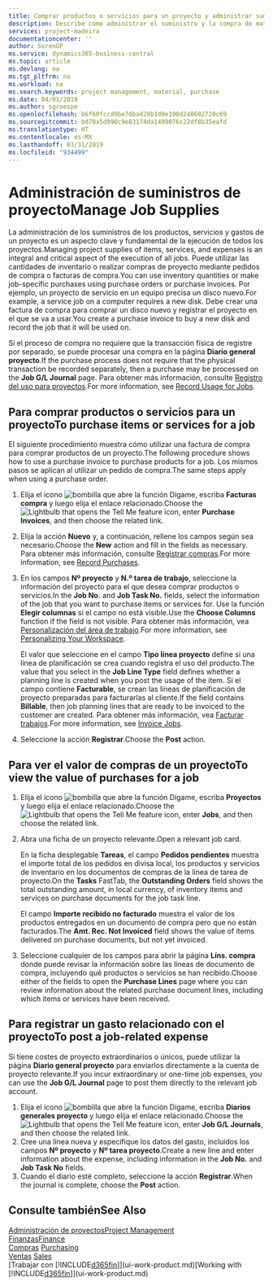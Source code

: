 ```yaml
---
title: Comprar productos o servicios para un proyecto y administrar suministros | Documentos de Microsoft
description: Describe cómo administrar el suministro y la compra de materiales y de servicios para los proyectos.
services: project-madeira
documentationcenter: ''
author: SorenGP
ms.service: dynamics365-business-central
ms.topic: article
ms.devlang: na
ms.tgt_pltfrm: na
ms.workload: na
ms.search.keywords: project management, material, purchase
ms.date: 04/01/2019
ms.author: sgroespe
ms.openlocfilehash: b6f60fccd9be7dbad28b1d0e190d240602720c69
ms.sourcegitcommit: bd78a5d990c9e83174da1409076c22df8b35eafd
ms.translationtype: HT
ms.contentlocale: es-MX
ms.lasthandoff: 03/31/2019
ms.locfileid: "934499"
---
```

# <a name="manage-job-supplies"></a><span data-ttu-id="ccdab-103">Administración de suministros de proyecto</span><span class="sxs-lookup"><span data-stu-id="ccdab-103">Manage Job Supplies</span></span>
<span data-ttu-id="ccdab-104">La administración de los suministros de los productos, servicios y gastos de un proyecto es un aspecto clave y fundamental de la ejecución de todos los proyectos.</span><span class="sxs-lookup"><span data-stu-id="ccdab-104">Managing project supplies of items, services, and expenses is an integral and critical aspect of the execution of all jobs.</span></span> <span data-ttu-id="ccdab-105">Puede utilizar las cantidades de inventario o realizar compras de proyecto mediante pedidos de compra o facturas de compra.</span><span class="sxs-lookup"><span data-stu-id="ccdab-105">You can use inventory quantities or make job-specific purchases using purchase orders or purchase invoices.</span></span> <span data-ttu-id="ccdab-106">Por ejemplo, un proyecto de servicio en un equipo precisa un disco nuevo.</span><span class="sxs-lookup"><span data-stu-id="ccdab-106">For example, a service job on a computer requires a new disk.</span></span> <span data-ttu-id="ccdab-107">Debe crear una factura de compra para comprar un disco nuevo y registrar el proyecto en el que se va a usar.</span><span class="sxs-lookup"><span data-stu-id="ccdab-107">You create a purchase invoice to buy a new disk and record the job that it will be used on.</span></span>

<span data-ttu-id="ccdab-108">Si el proceso de compra no requiere que la transacción física de registre por separado, se puede procesar una compra en la página **Diario general proyecto**.</span><span class="sxs-lookup"><span data-stu-id="ccdab-108">If the purchase process does not require that the physical transaction be recorded separately, then a purchase may be processed on the **Job G/L Journal** page.</span></span> <span data-ttu-id="ccdab-109">Para obtener más información, consulte [Registro del uso para proyectos](projects-how-record-job-usage.md).</span><span class="sxs-lookup"><span data-stu-id="ccdab-109">For more information, see [Record Usage for Jobs](projects-how-record-job-usage.md).</span></span>

## <a name="to-purchase-items-or-services-for-a-job"></a><span data-ttu-id="ccdab-110">Para comprar productos o servicios para un proyecto</span><span class="sxs-lookup"><span data-stu-id="ccdab-110">To purchase items or services for a job</span></span>
<span data-ttu-id="ccdab-111">El siguiente procedimiento muestra cómo utilizar una factura de compra para comprar productos de un proyecto.</span><span class="sxs-lookup"><span data-stu-id="ccdab-111">The following procedure shows how to use a purchase invoice to purchase products for a job.</span></span> <span data-ttu-id="ccdab-112">Los mismos pasos se aplican al utilizar un pedido de compra.</span><span class="sxs-lookup"><span data-stu-id="ccdab-112">The same steps apply when using a purchase order.</span></span>  

1. <span data-ttu-id="ccdab-113">Elija el icono ![bombilla que abre la función Dígame](media/ui-search/search_small.png "Dígame que desea hacer"), escriba **Facturas compra** y luego elija el enlace relacionado.</span><span class="sxs-lookup"><span data-stu-id="ccdab-113">Choose the ![Lightbulb that opens the Tell Me feature](media/ui-search/search_small.png "Tell me what you want to do") icon, enter **Purchase Invoices**, and then choose the related link.</span></span>  
2. <span data-ttu-id="ccdab-114">Elija la acción **Nuevo** y, a continuación, rellene los campos según sea necesario.</span><span class="sxs-lookup"><span data-stu-id="ccdab-114">Choose the **New** action and fill in the fields as necessary.</span></span> <span data-ttu-id="ccdab-115">Para obtener más información, consulte [Registrar compras](purchasing-how-record-purchases.md).</span><span class="sxs-lookup"><span data-stu-id="ccdab-115">For more information, see [Record Purchases](purchasing-how-record-purchases.md).</span></span>
3. <span data-ttu-id="ccdab-116">En los campos **Nº proyecto** y **N.º tarea de trabajo**, seleccione la información del proyecto para el que desea comprar productos o servicios.</span><span class="sxs-lookup"><span data-stu-id="ccdab-116">In the **Job No.** and **Job Task No.** fields, select the information of the job that you want to purchase items or services for.</span></span> <span data-ttu-id="ccdab-117">Use la función **Elegir columnas** si el campo no está visible.</span><span class="sxs-lookup"><span data-stu-id="ccdab-117">Use the **Choose Columns** function if the field is not visible.</span></span> <span data-ttu-id="ccdab-118">Para obtener más información, vea [Personalización del área de trabajo](ui-personalization-user.md).</span><span class="sxs-lookup"><span data-stu-id="ccdab-118">For more information, see [Personalizing Your Workspace](ui-personalization-user.md).</span></span>

    <span data-ttu-id="ccdab-119">El valor que seleccione en el campo **Tipo línea proyecto** define si una línea de planificación se crea cuando registra el uso del producto.</span><span class="sxs-lookup"><span data-stu-id="ccdab-119">The value that you select in the **Job Line Type** field defines whether a planning line is created when you post the usage of the item.</span></span> <span data-ttu-id="ccdab-120">Si el campo contiene **Facturable**, se crean las líneas de planificación de proyecto preparadas para facturarlas al cliente.</span><span class="sxs-lookup"><span data-stu-id="ccdab-120">If the field contains **Billable**, then job planning lines that are ready to be invoiced to the customer are created.</span></span> <span data-ttu-id="ccdab-121">Para obtener más información, vea [Facturar trabajos](projects-how-invoice-jobs.md).</span><span class="sxs-lookup"><span data-stu-id="ccdab-121">For more information, see [Invoice Jobs](projects-how-invoice-jobs.md).</span></span>
4. <span data-ttu-id="ccdab-122">Seleccione la acción **Registrar**.</span><span class="sxs-lookup"><span data-stu-id="ccdab-122">Choose the **Post** action.</span></span>

## <a name="to-view-the-value-of-purchases-for-a-job"></a><span data-ttu-id="ccdab-123">Para ver el valor de compras de un proyecto</span><span class="sxs-lookup"><span data-stu-id="ccdab-123">To view the value of purchases for a job</span></span>
1. <span data-ttu-id="ccdab-124">Elija el icono ![bombilla que abre la función Dígame](media/ui-search/search_small.png "Dígame que desea hacer"), escriba **Proyectos** y luego elija el enlace relacionado.</span><span class="sxs-lookup"><span data-stu-id="ccdab-124">Choose the ![Lightbulb that opens the Tell Me feature](media/ui-search/search_small.png "Tell me what you want to do") icon, enter **Jobs**, and then choose the related link.</span></span>
2. <span data-ttu-id="ccdab-125">Abra una ficha de un proyecto relevante.</span><span class="sxs-lookup"><span data-stu-id="ccdab-125">Open a relevant job card.</span></span>

    <span data-ttu-id="ccdab-126">En la ficha desplegable **Tareas**, el campo **Pedidos pendientes** muestra el importe total de los pedidos en divisa local, los productos y servicios de inventario en los documentos de compras de la línea de tarea de proyecto.</span><span class="sxs-lookup"><span data-stu-id="ccdab-126">On the **Tasks** FastTab, the **Outstanding Orders** field shows the total outstanding amount, in local currency, of inventory items and services on purchase documents for the job task line.</span></span>  

    <span data-ttu-id="ccdab-127">El campo **Importe recibido no facturado** muestra el valor de los productos entregados en un documento de compra pero que no están facturados.</span><span class="sxs-lookup"><span data-stu-id="ccdab-127">The **Amt. Rec. Not Invoiced** field shows the value of items delivered on purchase documents, but not yet invoiced.</span></span>  
3. <span data-ttu-id="ccdab-128">Seleccione cualquier de los campos para abrir la página **Líns. compra** donde puede revisar la información sobre las líneas de documento de compra, incluyendo qué productos o servicios se han recibido.</span><span class="sxs-lookup"><span data-stu-id="ccdab-128">Choose either of the fields to open the **Purchase Lines** page where you can review information about the related purchase document lines, including which items or services have been received.</span></span>

## <a name="to-post-a-job-related-expense"></a><span data-ttu-id="ccdab-129">Para registrar un gasto relacionado con el proyecto</span><span class="sxs-lookup"><span data-stu-id="ccdab-129">To post a job-related expense</span></span>
<span data-ttu-id="ccdab-130">Si tiene costes de proyecto extraordinarios o únicos, puede utilizar la página **Diario general proyecto** para enviarlos directamente a la cuenta de proyecto relevante.</span><span class="sxs-lookup"><span data-stu-id="ccdab-130">If you incur extraordinary or one-time job expenses, you can use the **Job G/L Journal** page to post them directly to the relevant job account.</span></span>

1. <span data-ttu-id="ccdab-131">Elija el icono ![bombilla que abre la función Dígame](media/ui-search/search_small.png "Dígame que desea hacer"), escriba **Diarios generales proyecto** y luego elija el enlace relacionado.</span><span class="sxs-lookup"><span data-stu-id="ccdab-131">Choose the ![Lightbulb that opens the Tell Me feature](media/ui-search/search_small.png "Tell me what you want to do") icon, enter **Job G/L Journals**, and then choose the related link.</span></span>  
2. <span data-ttu-id="ccdab-132">Cree una línea nueva y especifique los datos del gasto, incluidos los campos **Nº proyecto** y **Nº tarea proyecto**.</span><span class="sxs-lookup"><span data-stu-id="ccdab-132">Create a new line and enter information about the expense, including information in the **Job No.** and **Job Task No** fields.</span></span>  
3. <span data-ttu-id="ccdab-133">Cuando el diario esté completo, seleccione la acción **Registrar**.</span><span class="sxs-lookup"><span data-stu-id="ccdab-133">When the journal is complete, choose the **Post** action.</span></span>

## <a name="see-also"></a><span data-ttu-id="ccdab-134">Consulte también</span><span class="sxs-lookup"><span data-stu-id="ccdab-134">See Also</span></span>
[<span data-ttu-id="ccdab-135">Administración de proyectos</span><span class="sxs-lookup"><span data-stu-id="ccdab-135">Project Management</span></span>](projects-manage-projects.md)  
[<span data-ttu-id="ccdab-136">Finanzas</span><span class="sxs-lookup"><span data-stu-id="ccdab-136">Finance</span></span>](finance.md)  
<span data-ttu-id="ccdab-137">[Compras](purchasing-manage-purchasing.md)       </span><span class="sxs-lookup"><span data-stu-id="ccdab-137">[Purchasing](purchasing-manage-purchasing.md)       </span></span>  
<span data-ttu-id="ccdab-138">[Ventas](sales-manage-sales.md)    </span><span class="sxs-lookup"><span data-stu-id="ccdab-138">[Sales](sales-manage-sales.md)    </span></span>  
<span data-ttu-id="ccdab-139">[Trabajar con [!INCLUDE[d365fin](includes/d365fin_md.md)]](ui-work-product.md)</span><span class="sxs-lookup"><span data-stu-id="ccdab-139">[Working with [!INCLUDE[d365fin](includes/d365fin_md.md)]](ui-work-product.md)</span></span>  

